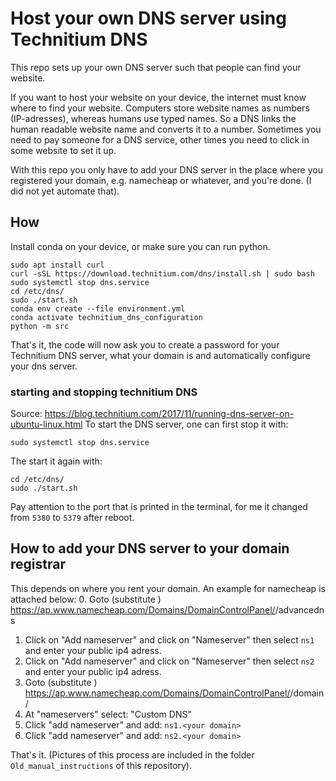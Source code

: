 # Host your own DNS server using Technitium DNS
This repo sets up your own DNS server such that people can find your website.

If you want to host your website on your device, the internet must know where to find your website. Computers store website names as numbers (IP-adresses), whereas humans use typed names. So a DNS links the human readable website name and converts it to a number. Sometimes you need to pay someone for a DNS service, other times you need to click in some website to set it up. 

With this repo you only have to add your DNS server in the place where you registered your domain, e.g. namecheap or whatever, and you're done. (I did not yet automate that).

## How
Install conda on your device, or make sure you can run python.
```
sudo apt install curl
curl -sSL https://download.technitium.com/dns/install.sh | sudo bash
sudo systemctl stop dns.service
cd /etc/dns/
sudo ./start.sh
conda env create --file environment.yml
conda activate technitium_dns_configuration
python -m src
```
That's it, the code will now ask you to create a password for your Technitium DNS server, what your domain is and automatically configure your dns server.

### starting and stopping technitium DNS
Source: https://blog.technitium.com/2017/11/running-dns-server-on-ubuntu-linux.html
To start the DNS server, one can first stop it with:
```
sudo systemctl stop dns.service
```
The start it again with:
```
cd /etc/dns/
sudo ./start.sh
```
Pay attention to the port that is printed in the terminal, for me it changed from `5380` to `5379` after reboot.

## How to add your DNS server to your domain registrar
This depends on where you rent your domain. An example for namecheap is attached below:
0. Goto (substitute <your domain>)
https://ap.www.namecheap.com/Domains/DomainControlPanel/<your domain >/advancedns
1. Click on "Add nameserver" and click on "Nameserver" then select `ns1` and enter your public ip4 adress.
2. Click on "Add nameserver" and click on "Nameserver" then select `ns2` and enter your public ip4 adress.
3. Goto (substitute <your domain>)
https://ap.www.namecheap.com/Domains/DomainControlPanel/<your domain>/domain/
4. At "nameservers" select: "Custom DNS"
5. Click "add nameserver" and add: `ns1.<your domain>`
5. Click "add nameserver" and add: `ns2.<your domain>`

That's it. (Pictures of this process are included in the folder `Old_manual_instructions` of this repository).
